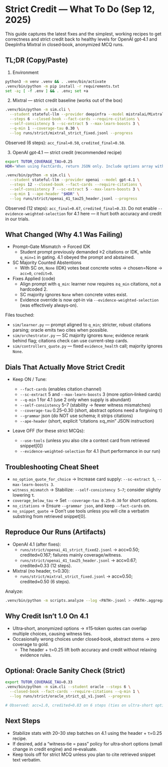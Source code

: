 # Strict Credit — What To Do (Sep 12, 2025)

This guide captures the latest fixes and the simplest, working recipes to get correctness and strict credit back to healthy levels for OpenAI gpt‑4.1 and DeepInfra Mixtral in closed‑book, anonymized MCQ runs.

## TL;DR (Copy/Paste)

1) Environment

```bash
python3 -m venv .venv && . .venv/bin/activate
.venv/bin/python -m pip install -r requirements.txt
set -a; [ -f .env ] && . .env; set +a
```

2) Mixtral — strict credit baseline (works out of the box)

```bash
.venv/bin/python -m sim.cli \
  --student stateful-llm --provider deepinfra --model mistralai/Mixtral-8x7B-Instruct-v0.1 \
  --steps 6 --closed-book --fact-cards --require-citations \
  --self-consistency 5 --sc-extract 5 --max-learn-boosts 3 \
  --q-min 1 --coverage-tau 0.30 \
  --log runs/strict/mixtral_strict_fixed.jsonl --progress
```

Observed (6 steps): `acc_final≈0.50`, `credited_final≈0.50`.

3) OpenAI gpt‑4.1 — strict credit (recommended recipe)

```bash
export TUTOR_COVERAGE_TAU=0.25
HDR='When using FactCards, return JSON only. Include options array with id letters and citations. For the CHOSEN option, include at least q_min option-linked citation ids and put its PRO id first. If you cannot meet q_min citations for the chosen option, output choice:"IDK".'

.venv/bin/python -m sim.cli \
  --student stateful-llm --provider openai --model gpt-4.1 \
  --steps 12 --closed-book --fact-cards --require-citations \
  --self-consistency 7 --sc-extract 5 --max-learn-boosts 3 \
  --q-min 1 --ape-header "$HDR" \
  --log runs/strict/openai_41_tau25_header.jsonl --progress
```

Observed (12 steps): `acc_final≈0.67`, `credited_final≈0.33`. Do not enable `--evidence-weighted-selection` for 4.1 here — it hurt both accuracy and credit in our trials.

## What Changed (Why 4.1 Was Failing)

- Prompt–Gate Mismatch → Forced IDK
  - Student prompt previously demanded ≥2 citations or IDK, while `q_min=1` in gating. 4.1 obeyed the prompt and abstained.
- SC Majority Counted Abstentions
  - With SC on, `None` (IDK) votes beat concrete votes → chosen=None → `acc=0`, `credit=0`.
- Fixes Applied (code)
  - Align prompt with `q_min`: learner now requires ≥`q_min` citations, not a hardcoded 2.
  - SC majority ignores `None` when concrete votes exist.
  - Evidence override is now opt‑in via `--evidence-weighted-selection` (was effectively always‑on).

Files touched:

- `sim/learner.py` — prompt aligned to `q_min`; stricter, robust citations parsing; oracle emits two cites when possible.
- `sim/orchestrator.py` — SC majority ignores `None`; evidence rerank behind flag; citations check can use current-step cards.
- `sim/controllers_quote.py` — fixed `evidence_health` call; majority ignores `None`.

## Dials That Actually Move Strict Credit

- Keep ON / Tune:
  - `--fact-cards` (enables citation channel)
  - `--sc-extract` 5 and `--max-learn-boosts` 3 (more option‑linked cards)
  - `--q-min` 1 for 4.1 (use 2 only when supply is abundant)
  - `--self-consistency` 5–7 (stability → fewer witness mismatches)
  - `--coverage-tau` 0.25–0.30 (short, abstract options need a forgiving τ)
  - `--grammar` json (do NOT use schema; it strips citations)
  - `--ape-header` (short, explicit “citations ≥q_min” JSON instruction)

- Leave OFF (for these strict MCQs):
  - `--use-tools` (unless you also cite a context card from retrieved snippet[0])
  - `--evidence-weighted-selection` for 4.1 (hurt performance in our run)

## Troubleshooting Cheat Sheet

- `no_option_quote_for_choice` → Increase card supply: `--sc-extract 5`, `--max-learn-boosts 3`.
- `witness_mismatch` → Stabilize: `--self-consistency 5–7`; consider slightly lowering τ.
- `coverage_below_tau` → Set `--coverage-tau 0.25–0.30` for short options.
- `no_citations` → Ensure `--grammar json`, and keep `--fact-cards` on.
- `no_snippet_quote` → Don’t use tools unless you will cite a verbatim substring from retrieved snippet[0].

## Reproduce Our Runs (Artifacts)

- OpenAI 4.1 (after fixes):
  - `runs/strict/openai_41_strict_fixed2.jsonl` → acc≈0.50; credited≈0.167; failures mainly coverage/witness.
  - `runs/strict/openai_41_tau25_header.jsonl` → acc≈0.67; credited≈0.33 (12 steps).
- Mixtral (no header, τ=0.30):
  - `runs/strict/mixtral_strict_fixed.jsonl` → acc≈0.50; credited≈0.50 (6 steps).

Analyze:

```bash
.venv/bin/python -m scripts.analyze --log <PATH>.jsonl > <PATH>.aggregate.json
```

## Why Credit Isn’t 1.0 On 4.1

- Ultra‑short, anonymized options → ≤15‑token quotes can overlap multiple choices, causing witness ties.
- Occasionally wrong choices under closed‑book, abstract stems → zero coverage to gold.
  - The header + τ=0.25 lift both accuracy and credit without relaxing evidence rules.

## Optional: Oracle Sanity Check (Strict)

```bash
export TUTOR_COVERAGE_TAU=0.33
.venv/bin/python -m sim.cli --student oracle --steps 6 \
  --closed-book --fact-cards --require-citations --q-min 1 \
  --log runs/strict/oracle_strict_q1_v1.jsonl --progress

# Observed: acc=1.0, credited≈0.83 on 6 steps (ties on ultra-short options)
```

## Next Steps

- Stabilize stats with 20–30 step batches on 4.1 using the header + τ=0.25 recipe.
- If desired, add a “witness‑tie = pass” policy for ultra‑short options (small change in credit engine) and re‑evaluate.
- Keep tools off for strict MCQ unless you plan to cite retrieved snippet text verbatim.

